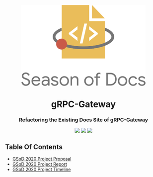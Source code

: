 <div align="center">
<img src="assets/gsod-2020.svg" height= "auto" width="400" />
<br />
<h1>gRPC-Gateway</h1>
<h3>
Refactoring the Existing Docs Site of gRPC-Gateway
</h3>
<a href="https://github.com/iamrajiv/GSoD-2020/network/members"><img src="https://img.shields.io/github/forks/iamrajiv/GSoD-2020?color=f2bd42&style=for-the-badge" /></a>
<a href="https://github.com/iamrajiv/GSoD-2020/stargazers"><img src="https://img.shields.io/github/stars/iamrajiv/GSoD-2020?color=f2bd42&style=for-the-badge" /></a>
<a href="https://github.com/iamrajiv/GSoD-2020/blob/master/LICENSE"><img src="https://img.shields.io/github/license/iamrajiv/GSoD-2020?color=f2bd42&style=for-the-badge" /></a>
</div>

## Table Of Contents

- [GSoD 2020 Project Proposal](GSoD_2020_Project_Proposal.md)
- [GSoD 2020 Project Report](GSoD_2020_Project_Report.md)
- [GSoD 2020 Project Timeline](GSoD_2020_Project_Timeline.md)
